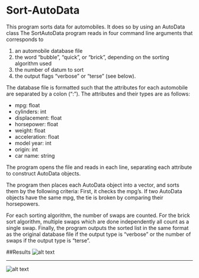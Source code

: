 Sort-AutoData
=============

This program sorts data for automobiles. 
It does so by using an AutoData class 
The SortAutoData program reads in four command line arguments that corresponds to 

1. an automobile database file
2. the word “bubble”, “quick”, or “brick”, depending on the sorting algorithm used
3. the number of datum to sort
4. the output flags “verbose” or “terse” (see below). 

The database file is formatted such that the attributes for each automobile are separated by a colon (“:”). The attributes and their types are as follows:

+ mpg: float
+ cylinders:	int
+ displacement: float
+ horsepower: float
+ weight: float
+ acceleration: float
+ model year: int
+ origin: int
+ car name: string

The program opens the file and reads in each line, separating each attribute to construct AutoData objects. 

The program then places each AutoData object into a vector, and sorts them by the following criteria: 
First, it checks the mpg’s.
If two AutoData objects have the same mpg, the tie is broken by comparing their horsepowers.

For each sorting algorithm, the number of swaps are counted. For the brick sort algorithm, multiple swaps which are done independently all count as a single swap.
Finally, the program outputs the sorted list in the same format as the original database file if the output type is “verbose” or the number of swaps if the output type is “terse”.

##Results
![alt text](http://i.imgur.com/beUaOXc.png?4)
___
![alt text](http://i.imgur.com/NjWvJc1.png?2)


